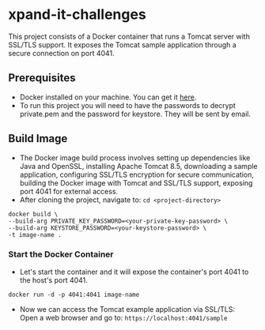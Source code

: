 # xpand-it-challenges

This project consists of a Docker container that runs a Tomcat server with SSL/TLS support. It exposes the Tomcat sample application through a secure connection on port 4041. <br>

## Prerequisites
* Docker installed on your machine. You can get it [here](https://docs.docker.com/get-docker/).
* To run this project you will need to have the passwords to decrypt private.pem and the password for keystore. They will be sent by email.

## Build Image
* The Docker image build process involves setting up dependencies like Java and OpenSSL, installing Apache Tomcat 8.5, downloading a sample application, configuring SSL/TLS encryption for secure communication, building the Docker image with Tomcat and SSL/TLS support, exposing port 4041 for external access. 
* After cloning the project, navigate to:
``` cd <project-directory> ```
```
docker build \
--build-arg PRIVATE_KEY_PASSWORD=<your-private-key-password> \
--build-arg KEYSTORE_PASSWORD=<your-keystore-password> \
-t image-name .
```
### Start the Docker Container
* Let's start the container and it will expose the container's port 4041 to the host's port 4041.
```
docker run -d -p 4041:4041 image-name
```
* Now we can access the Tomcat example application via SSL/TLS:<br>
Open a web browser and go to: ```https://localhost:4041/sample```